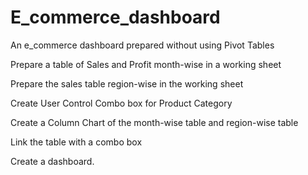 # E_commerce_dashboard
An e_commerce dashboard prepared without using Pivot Tables

Prepare a table of Sales and Profit month-wise in a working sheet

Prepare the sales table region-wise in the working sheet

Create User Control Combo box for Product Category

Create a Column Chart of the month-wise table and region-wise table

Link the table with a combo box

Create a dashboard.
